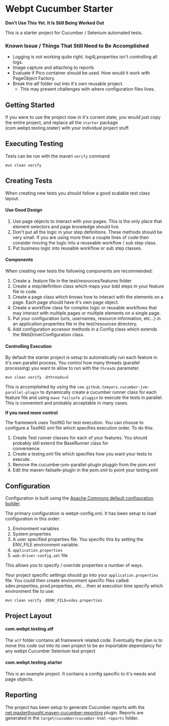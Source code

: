 # Webpt Cucumber Starter

**Don't Use This Yet. It Is Still Being Worked Out**

This is a starter project for Cucumber / Selenium automated tests.


### Known Issue / Things That Still Need to Be Accomplished

* Logging is not working quite right. log4j.properties isn't controlling all logs.
* Image capture and attaching to reports
* Evaluate if Pico container should be used. How would it work with PageObject Factory.
* Break the atf folder out into it's own reusable project. 
    * This may present challenges with where configuration files lives.
  

## Getting Started

If you were to use the project now in it's current state, you would just copy the entire project, and replace
all the `starter` package (com.webpt.testing.stater) with your individual project stuff.

## Executing Testing

Tests can be run with the maven `verify` command

    mvn clean verify
    

## Creating Tests

When creating new tests you should follow a good scalable test class layout. 

#### Use Good Design

1. Use page objects to interact with your pages. This is the only place that element selectors and page knowledge should
live.
2. Don't put all the logic in your step definitions. These methods should be very small. If you are using more then a 
couple lines of code then consider moving the logic into a reuseable workflow / sub step class.
3. Put business logic into reusable workflow or sub step classes.
 
#### Components

When creating new tests the following components are recommended:

1. Create a .feature file in the test/resources/features folder
2. Create a step/definition class which maps your bdd steps in your feature file to code.
3. Create a page class which knows how to interact with the elements on a page. Each page should have it's own page 
object.
4. Create a workflow class for complex logic or reusable workflows that may interact with multiple pages or multiple 
elements on a single page.
5. Put your configuration (urls, usernames, resource information, etc...) in an application.properties file in the 
test/resources directory.
6. Add configuration accessor methods in a Config class which extends the WebDriverConfiguration class. 

#### Controlling Execution

By default the starter project is setup to automatically run each feature in it's own parallel process. You control
how many threads (parallel processing) you want to allow to run with the `threads` parameter.

    mvn clean verify -Dthreads=5
    
This is accomplished by using the `com.github.temyers.cucumber-jvm-parallel-plugin` to dynamically create a cucumber 
runner class for each feature file and using `mave failsafe pluggin` to execute the tests in parallel. This is convenient
and probably acceptable in many cases. 

**If you need more control** 
 
The framework uses TestNG for test execution. You can choose to configure a TestNG xml file which specifies execution
order. To do this:

1. Create Test runner classes for each of your features. You should probably still extend the BaseRunner class for \
convenience.
2. Create a testng.xml file which specifies how you want your tests to execute.
3. Remove the cucumber-jvm-parallel-plugin pluggin from the pom.xml
4. Edit the maven-failsafe-plugin in the pom.xml to point your testng.xml

## Configuration

Configuration is built using the [Apache Commons default configuration builder](https://commons.apache.org/proper/commons-configuration/userguide_v1.10/howto_configurationbuilder.html).

The primary configuration is webpt-config.xml. It has been setup to load configuration in this order: 
1. Environment variables
2. System properties
3. A user specified properties file. You specific this by setting the ENV_FILE environment variable.
4. `application.properties`
5. `web-driver-config.xml` file 

This allows you to specify / override properties a number of ways. 

Your project specific settings should go into your `application.properties` file. You could then create environment 
specific files called: sdev.properties, prod.properties, etc... then at execution time specify which environment file
to use:

    mvn clean verify -DENV_FILE=sdev.properties

## Project Layout

#### com.webpt.testing.atf

The `atf` folder contains all framework related code. Eventually the plan is to move this code out
into its own project to be an importable dependancy for any webpt Cucumber Selenium test project

#### com.webpt.testing.starter

This is an example project. It contains a config specific to it's needs and page objects.

 
## Reporting

The project has been setup to generate Cucumber reports with the 
[net.masterthought.maven-cucumber-reporting](https://github.com/damianszczepanik/maven-cucumber-reporting) plugin.
Reports are generated in the `target/cucumber/cucumber-html-reports` folder.
